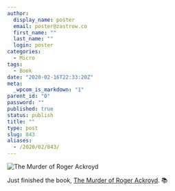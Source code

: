 ```yaml
---
author:
  display_name: poster
  email: poster@zastrow.co
  first_name: ""
  last_name: ""
  login: poster
categories:
  - Micro
tags:
  - Book
date: "2020-02-16T22:33:20Z"
meta:
  _wpcom_is_markdown: "1"
parent_id: "0"
password: ""
published: true
status: publish
title: ""
type: post
slug: 843
aliases:
  - /2020/02/843/
---
```

<p><img src="https://i.gr-assets.com/images/S/compressed.photo.goodreads.com/books/1558080222l/45863690._SX318_.jpg" alt="The Murder of Roger Ackroyd" /></p>
<p>Just finished the book, <a href="https://www.goodreads.com/review/show/3171251848?utm_medium=api&amp;utm_source=rss">The Murder of Roger Ackroyd</a>. 📚</p>
